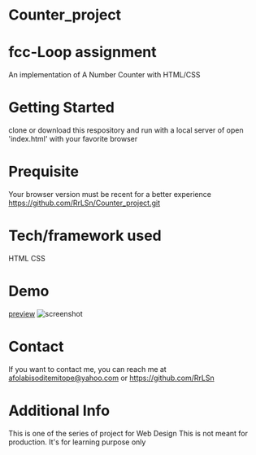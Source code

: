 # Counter_project
# fcc-Loop assignment
An implementation of A Number Counter with HTML/CSS

# Getting Started
clone or download this respository and run with a local server of open 'index.html' with your favorite browser

# Prequisite
Your browser version must be recent for a better experience https://github.com/RrLSn/Counter_project.git
# Tech/framework used
HTML
CSS

# Demo
[preview](https://spiffy-cassata-c29d77.netlify.app)
![screenshot](./media/Screenshot%202022-11-29%20064529.png)


# Contact
If you want to contact me, you can reach me at
afolabisoditemitope@yahoo.com or
https://github.com/RrLSn

# Additional Info
This is one of the series of project for Web Design
This is not meant for production. It's for learning purpose only
